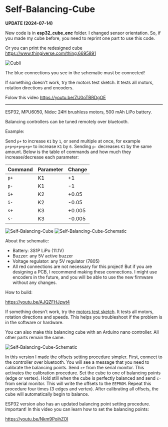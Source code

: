 # Self-Balancing-Cube

**UPDATE (2024-07-14)**

New code is in **esp32_cube_enc** folder. I changed sensor orientation. So, if you made my cube before, you need to reprint one part to use this code.

Or you can print the redesigned cube https://www.thingiverse.com/thing:6695891

<img src="/pictures/cube2.jpg" alt="Cubli"/>

The blue connections you see in the schematic must be connected!

If something doesn't work, try the motors test sketch. It tests all motors, rotation directions and encoders.

Folow this video https://youtu.be/ZU0oTBRDgOE

---

ESP32, MPU6050, Nidec 24H brushless motors, 500 mAh LiPo battery.

Balancing controllers can be tuned remotely over bluetooth.

Example:

Send `p+` to increase `K1` by `1`, or send multiple at once, for example `p+p+p+p+p+p+` to increase `K1` by `6`. Sending `p-` decreases `K1` by the same amount. Below is the table of commands and how much they increase/decrease each parameter:

| Command | Parameter | Change |
| ------- | --------- | ------ |
| `p+`      | K1        | +1     |
| `p-`      | K1        | -1     |
| `i+`      | K2        | +0.05  |
| `i-`      | K2        | -0.05  |
| `s+`      | K3        | +0.005 |
| `s-`      | K3        | -0.005 |

<img src="/pictures/cube1.jpg" alt="Self-Balancing-Cube"/>

<img src="/pictures/schematic.png" alt="Self-Balancing-Cube-Schematic"/>

About the schematic:

* Battery: 3S1P LiPo (11.1V)
* Buzzer: any 5V active buzzer
* Voltage regulator: any 5V regulator (7805)
* All red connections are not necessary for this project! But if you are designing a PCB, I recommend making these connections. I might use encoders in the future, and you will be able to use the new firmware without any changes.
 
How to build:

https://youtu.be/AJQZFHJzwt4

If something doesn't work, try the [motors test sketch](https://github.com/remrc/Self-Balancing-Cube/blob/main/motors_test/motors_test.ino). It tests all motors, rotation directions and speeds. This helps you troubleshoot if the problem is in the software or hardware.

You can also make this balancing cube with an Arduino nano controller. All other parts remain the same.

<img src="/pictures/arduino_schematic.png" alt="Self-Balancing-Cube-Schematic"/>

In this version I made the offsets setting procedure simpler. First, connect to the controller over bluetooth. 
You will see a message that you need to calibrate the balancing points. Send `c+` from the serial monitor. This activates the calibration procedure. 
Set the cube to one of balancing points (edge or vertex). Hold still when the cube is perfectly balanced and send `c-` from serial monitor.
This will write the offsets to the `EEPROM`. Repeat this procedure four times (3 edges and vertex). After calibrating all offsets, the cube will automatically begin to balance.

ESP32 version also has an updated balancing point setting procedure. Important! In this video you can learn how to set the balancing points:

https://youtu.be/Nkm9PoihZOI



